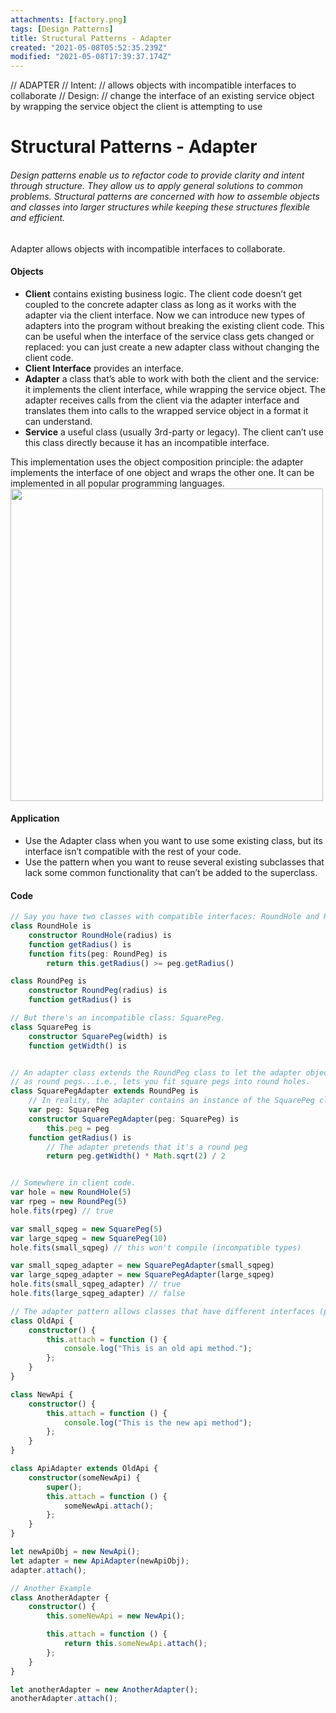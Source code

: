 ```yaml
---
attachments: [factory.png]
tags: [Design Patterns]
title: Structural Patterns - Adapter
created: "2021-05-08T05:52:35.239Z"
modified: "2021-05-08T17:39:37.174Z"
---
```


// ADAPTER
// Intent:
// allows objects with incompatible interfaces to collaborate
// Design:
// change the interface of an existing service object by wrapping the service object the client is attempting to use

# Structural Patterns - Adapter

###### Design patterns enable us to refactor code to provide clarity and intent through structure. They allow us to apply general solutions to common problems. Structural patterns are concerned with how to assemble objects and classes into larger structures while keeping these structures flexible and efficient.

Adapter allows objects with incompatible interfaces to collaborate.

#### Objects

- **Client** contains existing business logic. The client code doesn’t get coupled to the concrete adapter class as long as it works with the adapter via the client interface. Now we can introduce new types of adapters into the program without breaking the existing client code. This can be useful when the interface of the service class gets changed or replaced: you can just create a new adapter class without changing the client code.
- **Client Interface** provides an interface.
- **Adapter** a class that’s able to work with both the client and the service: it implements the client interface, while wrapping the service object. The adapter receives calls from the client via the adapter interface and translates them into calls to the wrapped service object in a format it can understand.
- **Service** a useful class (usually 3rd-party or legacy). The client can’t use this class directly because it has an incompatible interface.

This implementation uses the object composition principle: the adapter implements the interface of one object and wraps the other one. It can be implemented in all popular programming languages.
<img src="https://refactoring.guru/images/patterns/diagrams/adapter/structure-object-adapter-2x.png" width="500" />

#### Application

- Use the Adapter class when you want to use some existing class, but its interface isn’t compatible with the rest of your code.
- Use the pattern when you want to reuse several existing subclasses that lack some common functionality that can’t be added to the superclass.

#### Code

```typescript
// Say you have two classes with compatible interfaces: RoundHole and RoundPeg.
class RoundHole is
    constructor RoundHole(radius) is
    function getRadius() is
    function fits(peg: RoundPeg) is
        return this.getRadius() >= peg.getRadius()

class RoundPeg is
    constructor RoundPeg(radius) is
    function getRadius() is

// But there's an incompatible class: SquarePeg.
class SquarePeg is
    constructor SquarePeg(width) is
    function getWidth() is


// An adapter class extends the RoundPeg class to let the adapter objects act
// as round pegs...i.e., lets you fit square pegs into round holes.
class SquarePegAdapter extends RoundPeg is
    // In reality, the adapter contains an instance of the SquarePeg class.
    var peg: SquarePeg
    constructor SquarePegAdapter(peg: SquarePeg) is
        this.peg = peg
    function getRadius() is
        // The adapter pretends that it's a round peg
        return peg.getWidth() * Math.sqrt(2) / 2


// Somewhere in client code.
var hole = new RoundHole(5)
var rpeg = new RoundPeg(5)
hole.fits(rpeg) // true

var small_sqpeg = new SquarePeg(5)
var large_sqpeg = new SquarePeg(10)
hole.fits(small_sqpeg) // this won't compile (incompatible types)

var small_sqpeg_adapter = new SquarePegAdapter(small_sqpeg)
var large_sqpeg_adapter = new SquarePegAdapter(large_sqpeg)
hole.fits(small_sqpeg_adapter) // true
hole.fits(large_sqpeg_adapter) // false

// The adapter pattern allows classes that have different interfaces (properties/methods of an object) to work together. It translates the interface for a class to make it compatible with another class.
class OldApi {
	constructor() {
		this.attach = function () {
			console.log("This is an old api method.");
		};
	}
}

class NewApi {
	constructor() {
		this.attach = function () {
			console.log("This is the new api method");
		};
	}
}

class ApiAdapter extends OldApi {
	constructor(someNewApi) {
		super();
		this.attach = function () {
			someNewApi.attach();
		};
	}
}

let newApiObj = new NewApi();
let adapter = new ApiAdapter(newApiObj);
adapter.attach();

// Another Example
class AnotherAdapter {
	constructor() {
		this.someNewApi = new NewApi();

		this.attach = function () {
			return this.someNewApi.attach();
		};
	}
}

let anotherAdapter = new AnotherAdapter();
anotherAdapter.attach();


```
